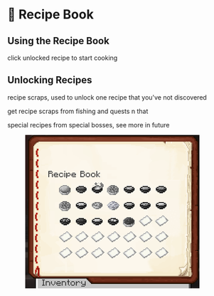 # 📖 Recipe Book

## Using the Recipe Book

click unlocked recipe to start cooking

## Unlocking Recipes

recipe scraps, used to unlock one recipe that you've not discovered

get recipe scraps from fishing and quests n that

special recipes from special bosses, see more in future

<figure><img src="../../.gitbook/assets/image_2023-03-31_223654275.png" alt=""><figcaption></figcaption></figure>
